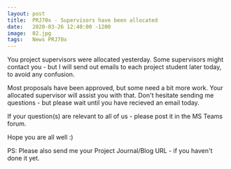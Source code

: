 ```yaml
---
layout: post
title:  PRJ70x - Supervisors have been allocated
date:   2020-03-26 12:40:00 -1200
image:  02.jpg
tags:   News PRJ70x
---
```


You project supervisors were allocated yesterday. Some supervisors might contact you - but I will send out emails to each project student later today, to avoid any confusion.

Most proposals have been approved, but some need a bit more work. Your allocated supervisor will assist you with that.
Don't hesitate sending me questions - but please wait until you have recieved an email today.

If your question(s) are relevant to all of us - please post it in the MS Teams forum.

Hope you are all well :)

PS: Please also send me your Project Journal/Blog URL - if you haven't done it yet.
